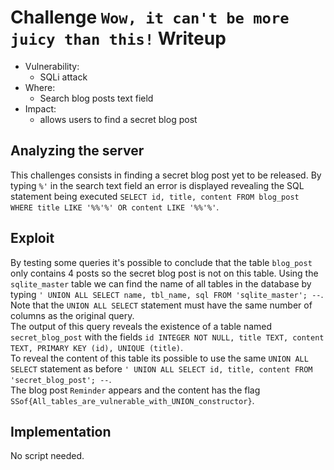 # Challenge `Wow, it can't be more juicy than this!` Writeup

- Vulnerability: 
  - SQLi attack
- Where:
  - Search blog posts text field
- Impact:
  - allows users to find a secret blog post

## Analyzing the server

This challenges consists in finding a secret blog post yet to be released.
By typing `%'` in the search text field an error is displayed revealing the SQL statement being executed `SELECT id, title, content FROM blog_post WHERE title LIKE '%%'%' OR content LIKE '%%'%'`.

## Exploit

By testing some queries it's possible to conclude that the table `blog_post` only contains 4 posts so the secret blog post is not on this table.
Using the `sqlite_master` table we can find the name of all tables in the database by typing `' UNION ALL SELECT name, tbl_name, sql FROM 'sqlite_master'; --`. Note that the `UNION ALL SELECT` statement must have the same number of columns as the original query.  
The output of this query reveals the existence of a table named `secret_blog_post` with the fields `id INTEGER NOT NULL, title TEXT, content TEXT, PRIMARY KEY (id), UNIQUE (title)`.  
To reveal the content of this table its possible to use the same `UNION ALL SELECT` statement as before `' UNION ALL SELECT id, title, content FROM 'secret_blog_post'; --`.  
The blog post `Reminder` appears and the content has the flag `SSof{All_tables_are_vulnerable_with_UNION_constructor}`.

## Implementation

No script needed.
